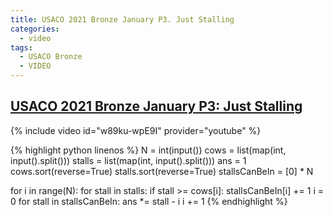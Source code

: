 ```yaml
---
title: USACO 2021 Bronze January P3. Just Stalling
categories:
  - video
tags:
  - USACO Bronze
  - VIDEO
---
```


## [USACO 2021 Bronze January P3: Just Stalling](http://usaco.org/index.php?page=viewproblem2&cpid=1085)  

{% include video id="w89ku-wpE9I" provider="youtube" %}


{% highlight python linenos %}
N = int(input())
cows = list(map(int, input().split()))
stalls = list(map(int, input().split()))
ans = 1
cows.sort(reverse=True)
stalls.sort(reverse=True)
stallsCanBeIn = [0] * N

for i in range(N):
    for stall in stalls:
        if stall >= cows[i]:
            stallsCanBeIn[i] += 1
i = 0
for stall in stallsCanBeIn:
    ans *= stall - i
    i += 1
{% endhighlight %}  
